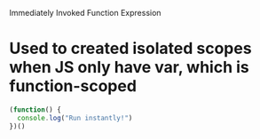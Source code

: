 Immediately Invoked Function Expression

# Used to created isolated scopes when JS only have var, which is function-scoped

```js
(function() {
  console.log("Run instantly!")
})()
```